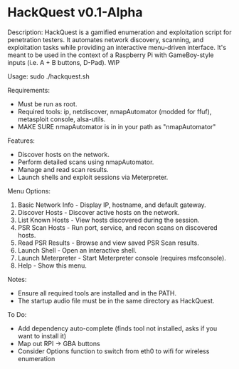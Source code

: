 # HackQuest v0.1-Alpha

Description:
  HackQuest is a gamified enumeration and exploitation script for penetration testers.
  It automates network discovery, scanning, and exploitation tasks while providing
  an interactive menu-driven interface. It's meant to be used in the context of a 
  Raspberry Pi with GameBoy-style inputs (i.e. A + B buttons, D-Pad). WIP

Usage:
  sudo ./hackquest.sh

Requirements:
  - Must be run as root.
  - Required tools: ip, netdiscover, nmapAutomator (modded for ffuf), metasploit console, alsa-utils.
  - MAKE SURE nmapAutomator is in in your path as "nmapAutomator"

Features:
  - Discover hosts on the network.
  - Perform detailed scans using nmapAutomator.
  - Manage and read scan results.
  - Launch shells and exploit sessions via Meterpreter.

Menu Options:
  1. Basic Network Info         - Display IP, hostname, and default gateway.
  2. Discover Hosts             - Discover active hosts on the network.
  3. List Known Hosts           - View hosts discovered during the session.
  4. PSR Scan Hosts             - Run port, service, and recon scans on discovered hosts.
  5. Read PSR Results           - Browse and view saved PSR Scan results.
  6. Launch Shell               - Open an interactive shell.
  7. Launch Meterpreter         - Start Meterpreter console (requires msfconsole).
  8. Help                       - Show this menu.

Notes:
  - Ensure all required tools are installed and in the PATH.
  - The startup audio file must be in the same directory as HackQuest.

To Do:
  - Add dependency auto-complete (finds tool not installed, asks if you want to install it)
  - Map out RPI -> GBA buttons
  - Consider Options function to switch from eth0 to wifi for wireless enumeration
